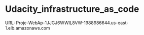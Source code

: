 # Udacity_infrastructure_as_code
URL: Proje-WebAp-1JJGJ6WWIL8VW-1988986644.us-east-1.elb.amazonaws.com
